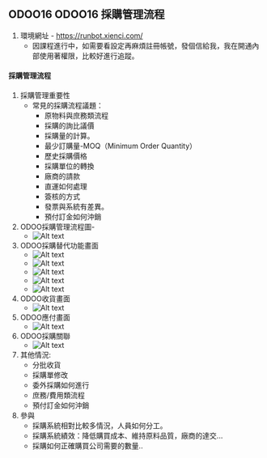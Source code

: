 ## ODOO16 ODOO16 採購管理流程
1. 環境網址 - https://runbot.xienci.com/
   + 因課程進行中，如需要看設定再麻煩註冊帳號，發個信給我，我在開通內部使用著權限，比較好進行追蹤。
#### 採購管理流程
1. 採購管理重要性
   + 常見的採購流程議題：
     + 原物料與庶務類流程
     + 採購的詢比議價
     + 採購量的計算。
     + 最少訂購量-MOQ（Minimum Order Quantity）
     + 歷史採購價格
     + 採購單位的轉換
     + 廠商的請款
     + 直運如何處理
     + 簽核的方式
     + 發票與系統有差異。
     + 預付訂金如何沖銷
2. ODOO採購管理流程圖-
   + ![Alt text](https://github.com/ksharry/odoo-repository/blob/main/pic/A3111.png?raw=true)
4. ODOO採購替代功能畫面
   + ![Alt text](https://github.com/ksharry/odoo-repository/blob/main/pic/A3112.png?raw=true)
   + ![Alt text](https://github.com/ksharry/odoo-repository/blob/main/pic/3113.png?raw=true)
   + ![Alt text](https://github.com/ksharry/odoo-repository/blob/main/pic/A3114.png?raw=true)
   + ![Alt text](https://github.com/ksharry/odoo-repository/blob/main/pic/A3115.png?raw=true)
   + ![Alt text](https://github.com/ksharry/odoo-repository/blob/main/pic/A3116.png?raw=true)
4. ODOO收貨畫面
   + ![Alt text](https://github.com/ksharry/odoo-repository/blob/main/pic/A3117.png?raw=true)
5. ODOO應付畫面
   + ![Alt text](https://github.com/ksharry/odoo-repository/blob/main/pic/A3118.png?raw=true)
6. ODOO採購關聯
   + ![Alt text](https://github.com/ksharry/odoo-repository/blob/main/pic/A3119.png?raw=true)
6. 其他情況:
   + 分批收貨
   + 採購單修改
   + 委外採購如何進行
   + 庶務/費用類流程
   + 預付訂金如何沖銷
7. 參與
   + 採購系統相對比較多情況，人員如何分工。
   + 採購系統績效：降低購買成本、維持原料品質，廠商的達交...
   + 採購如何正確購買公司需要的數量..
